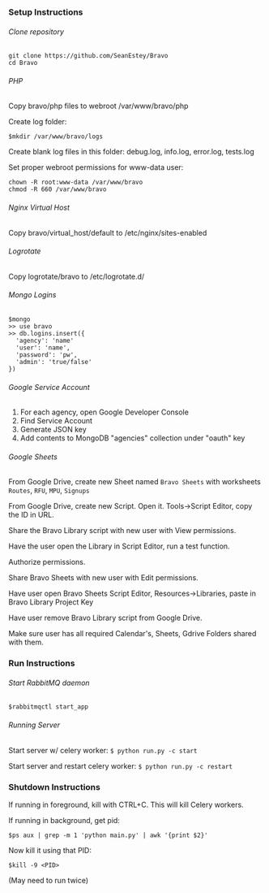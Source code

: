### Setup Instructions

###### Clone repository
```
git clone https://github.com/SeanEstey/Bravo
cd Bravo
```

###### PHP
Copy bravo/php files to webroot /var/www/bravo/php

Create log folder:

`$mkdir /var/www/bravo/logs`

Create blank log files in this folder: debug.log, info.log, error.log, tests.log

Set proper webroot permissions for www-data user:
```
chown -R root:www-data /var/www/bravo
chmod -R 660 /var/www/bravo
```

###### Nginx Virtual Host
Copy bravo/virtual_host/default to /etc/nginx/sites-enabled

###### Logrotate
Copy logrotate/bravo to /etc/logrotate.d/

###### Mongo Logins
```
$mongo
>> use bravo
>> db.logins.insert({
  'agency': 'name'
  'user': 'name', 
  'password': 'pw',
  'admin': 'true/false'
})
```

###### Google Service Account

1. For each agency, open Google Developer Console
2. Find Service Account
3. Generate JSON key
4. Add contents to MongoDB "agencies" collection under "oauth" key

###### Google Sheets

From Google Drive, create new Sheet named `Bravo Sheets` with worksheets `Routes`, `RFU`, `MPU`, `Signups`

From Google Drive, create new Script. Open it. Tools->Script Editor, copy the ID in URL.

Share the Bravo Library script with new user with View permissions.

Have the user open the Library in Script Editor, run a test function. 

Authorize permissions.

Share Bravo Sheets with new user with Edit permissions.

Have user open Bravo Sheets Script Editor, Resources->Libraries, paste in Bravo Library Project Key

Have user remove Bravo Library script from Google Drive.

Make sure user has all required Calendar's, Sheets, Gdrive Folders shared with them.

### Run Instructions

###### Start RabbitMQ daemon
`$rabbitmqctl start_app`

###### Running Server

Start server w/ celery worker:
`$ python run.py -c start`

Start server and restart celery worker:
`$ python run.py -c restart`

### Shutdown Instructions

If running in foreground, kill with CTRL+C. This will kill Celery workers.

If running in background, get pid:

`$ps aux | grep -m 1 'python main.py' | awk '{print $2}'`

Now kill it using that PID:

`$kill -9 <PID>`

(May need to run twice)

